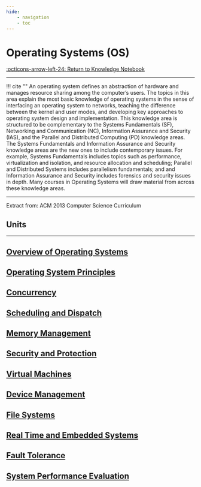 ```yaml
---
hide:
    - navigation
    - toc
---
```

# Operating Systems (OS)

[:octicons-arrow-left-24: Return to Knowledge Notebook](/Knowledge-Notebook/)

---



!!! cite ""
    An operating system defines an abstraction of hardware and manages resource sharing among the computer’s users. The topics in this area explain the most basic knowledge of operating systems in the sense of interfacing an operating system to networks, teaching the difference between the kernel and user modes, and developing key approaches to operating system design and implementation. This knowledge area is structured to be complementary to the Systems Fundamentals (SF), Networking and Communication (NC), Information Assurance and Security (IAS), and the Parallel and Distributed Computing (PD) knowledge areas. The Systems Fundamentals and Information Assurance and Security knowledge areas are the new ones to include contemporary issues. For example, Systems Fundamentals includes topics such as performance, virtualization and isolation, and resource allocation and scheduling; Parallel and Distributed Systems includes parallelism fundamentals; and and Information Assurance and Security includes forensics and security issues in depth. Many courses in Operating Systems will draw material from across these knowledge areas.
    <hr>
    Extract from: ACM 2013 Computer Science Curriculum

## Units

---

<div class="container px-4 py-2" id="custom-cards">
    <div class="row row-cols-1 row-cols-lg-3 align-items-stretch g-4 py-3">
        <div class="col">
            <a href="01_OS-Overview">
                <div class="card card-cover h-100 overflow-hidden text-white bg-dark rounded-5 shadow-lg">
                    <div class="d-flex flex-column h-100 p-5 pb-3 text-white text-shadow-1">
                        <h2>Overview of Operating Systems</h2>
                    </div>
                </div>
            </a>
        </div>
        <div class="col">
            <a href="02_OS-Principles">
                <div class="card card-cover h-100 overflow-hidden text-white bg-dark rounded-5 shadow-lg">
                    <div class="d-flex flex-column h-100 p-5 pb-3 text-white text-shadow-1">
                        <h2>Operating System Principles</h2>
                    </div>
                </div>
            </a>
        </div>
        <div class="col">
            <a href="03_Concurrency">
                <div class="card card-cover h-100 overflow-hidden text-white bg-dark rounded-5 shadow-lg">
                    <div class="d-flex flex-column h-100 p-5 pb-3 text-shadow-1">
                        <h2>Concurrency</h2>
                    </div>
                </div>
            </a>
        </div>
    </div>
    <div class="row row-cols-1 row-cols-lg-3 align-items-stretch g-4 py-3">
        <div class="col">
            <a href="04_Scheduling-Dispatch">
                <div class="card card-cover h-100 overflow-hidden text-white bg-dark rounded-5 shadow-lg">
                    <div class="d-flex flex-column h-100 p-5 pb-3 text-white text-shadow-1">
                        <h2>Scheduling and Dispatch</h2>
                    </div>
                </div>
            </a>
        </div>
        <div class="col">
            <a href="05_Memory-Management">
                <div class="card card-cover h-100 overflow-hidden text-white bg-dark rounded-5 shadow-lg">
                    <div class="d-flex flex-column h-100 p-5 pb-3 text-white text-shadow-1">
                        <h2>Memory Management</h2>
                    </div>
                </div>
            </a>
        </div>
        <div class="col">
            <a href="06_Security-Protection">
                <div class="card card-cover h-100 overflow-hidden text-white bg-dark rounded-5 shadow-lg">
                    <div class="d-flex flex-column h-100 p-5 pb-3 text-shadow-1">
                        <h2>Security and Protection</h2>
                    </div>
                </div>
            </a>
        </div>
    </div>
    <div class="row row-cols-1 row-cols-lg-3 align-items-stretch g-4 py-3">
        <div class="col">
            <a href="07_VM">
                <div class="card card-cover h-100 overflow-hidden text-white bg-dark rounded-5 shadow-lg">
                    <div class="d-flex flex-column h-100 p-5 pb-3 text-white text-shadow-1">
                        <h2>Virtual Machines</h2>
                    </div>
                </div>
            </a>
        </div>
        <div class="col">
            <a href="08_Device-Management">
                <div class="card card-cover h-100 overflow-hidden text-white bg-dark rounded-5 shadow-lg">
                    <div class="d-flex flex-column h-100 p-5 pb-3 text-white text-shadow-1">
                        <h2>Device Management</h2>
                    </div>
                </div>
            </a>
        </div>
        <div class="col">
            <a href="09_File-Systems">
                <div class="card card-cover h-100 overflow-hidden text-white bg-dark rounded-5 shadow-lg">
                    <div class="d-flex flex-column h-100 p-5 pb-3 text-shadow-1">
                        <h2>File Systems</h2>
                    </div>
                </div>
            </a>
        </div>
    </div>
    <div class="row row-cols-1 row-cols-lg-3 align-items-stretch g-4 py-3">
        <div class="col">
            <a href="10_Real-Time-Embedded">
                <div class="card card-cover h-100 overflow-hidden text-white bg-dark rounded-5 shadow-lg">
                    <div class="d-flex flex-column h-100 p-5 pb-3 text-white text-shadow-1">
                        <h2>Real Time and Embedded Systems</h2>
                    </div>
                </div>
            </a>
        </div>
        <div class="col">
            <a href="11_Fault-Tolerance">
                <div class="card card-cover h-100 overflow-hidden text-white bg-dark rounded-5 shadow-lg">
                    <div class="d-flex flex-column h-100 p-5 pb-3 text-white text-shadow-1">
                        <h2>Fault Tolerance</h2>
                    </div>
                </div>
            </a>
        </div>
        <div class="col">
            <a href="12_System-Performance">
                <div class="card card-cover h-100 overflow-hidden text-white bg-dark rounded-5 shadow-lg">
                    <div class="d-flex flex-column h-100 p-5 pb-3 text-shadow-1">
                        <h2>System Performance Evaluation</h2>
                    </div>
                </div>
            </a>
        </div>
    </div>
</div>
